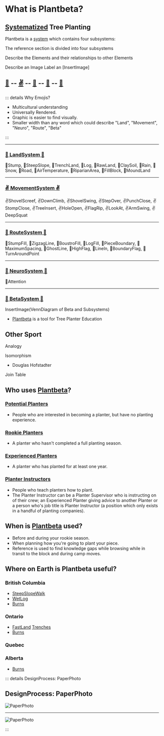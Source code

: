 # What is Plantbeta?

<!-- What do Kickstarters need to know about Plantbeta to understand how it adds value to planters -->

## [Systematized](https://dictionary.cambridge.org/dictionary/english/systematize) Tree Planting

Plantbeta is a [system]() which contains four subsystems: 

The reference section is divided into four subsystems


Describe the Elements and their relationships to other Elements

Describe an Image Label an [InsertImage]

## [🌲](/reference/Land/Overview) -- [✌](/reference/Movement/Overview) -- [👣](/reference/Route/Overview) -- [🧠](/reference/Neuro/Overview) -- [💬](/reference/Beta/Overview)


::: details Why Emojis?

- Multicultural understanding
- Universally Rendered.
- Graphic is easier to find visually.
- Smaller width than any word which could describe "Land", "Movement", "Neuro", "Route", "Beta" 

:::

---

### [🌲 LandSystem 🌲](/reference/Land/Overview)

🌲Stump, 🌲SteepSlope, 🌲TrenchLand, 🌲Log, 🌲RawLand, 🌲ClaySoil, 🌲Rain, 🌲Snow, 🌲Road, 🌲AirTemperature, 🌲RiparianArea, 🌲FillBlock, 🌲MoundLand

---

### [✌ MovementSystem ✌](/reference/Movement/Overview)

✌ShovelScreef, ✌DownClimb, ✌ShovelSwing, ✌StepOver, ✌PunchClose, ✌StompClose, ✌TreeInsert, ✌HoleOpen, ✌FlagRip, ✌LookAt, ✌ArmSwing, ✌DeepSquat 

---

### [👣 RouteSystem 👣](/reference/Route/Overview)

👣StumpFill, 👣ZigzagLine, 👣BoustroFill, 👣LogFill, 👣PieceBoundary, 👣MaximumSpacing, 👣GhostLine, 👣HighFlag, 👣LineIn, 👣BoundaryFlag, 👣TurnAroundPoint

---

### [🧠 NeuroSystem 🧠](/reference/Neuro/Overview)

🧠Attention

---

### [💬 BetaSystem 💬](/reference/Beta/Overview)



InsertImage(VennDiagram of Beta and Subsystems) 

- [Plantbeta](/guide/introduction.html#what-is-plantbeta) is a tool for Tree Planter Education

## Other Sport

Analogy

Isomorphism

- Douglas Hofstadter

Join Table

## Who uses [Plantbeta](/guide/introduction.html#what-is-plantbeta)?

### [Potential Planters](/guide/Who/PotentialPlanter)
- People who are interested in becoming a planter, but have no planting experience.

### [Rookie Planters](/guide/Who/RookiePlanter)
- A planter who hasn't completed a full planting season.

### [Experienced Planters](/guide/Who/ExperiencedPlanter)
- A planter who has planted for at least one year.

### [Planter Instructors](/guide/Who/PlanterInstructor)
- People who teach planters how to plant.
- The Planter Instructor can be a Planter Supervisor who is instructing on of their crew; an Experienced Planter giving advice to another Planter or a person who's job title is Planter Instructor (a position which only exists in a handful of planting companies).


## When is [Plantbeta](/guide/introduction.html#what-is-plantbeta) used?


- Before and during your rookie season.
- When planning how you're going to plant your piece.
- Reference is used to find knowledge gaps while browsing while in transit to the block and during camp moves.


## Where on Earth is Plantbeta useful?

### British Columbia

- [SteepSlopeWalk]()
- [WetLog]()
- [Burns]()

### Ontario


- [FastLand]() [Trenches]()
- [Burns]()

### Quebec

### Alberta

- [Burns]()


::: details DesignProcess: PaperPhoto

## DesignProcess: PaperPhoto

![PaperPhoto](/Paper_BetaQuote.jpg)

---

![PaperPhoto](/Paper_BetaQuote2.jpg)

:::


